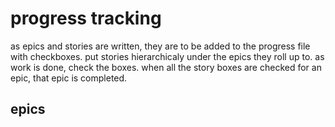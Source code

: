 # progress tracking

as epics and stories are written, they are to be added to the progress file with checkboxes. put stories hierarchicaly under the epics they roll up to. as work is done, check the boxes. when all the story boxes are checked for an epic, that epic is completed.

## epics

